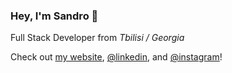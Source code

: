 ### Hey, I'm Sandro 👋

Full Stack Developer from *Tbilisi / Georgia*

Check out [my website](https://sandromirr.github.io), [@linkedin](https://linkedin.com/in/sandromirr), and [@instagram](https://instagram.com/sandromirr)!

